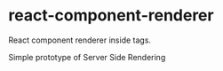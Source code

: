 # react-component-renderer
React component  renderer inside tags.

Simple prototype of Server Side Rendering
